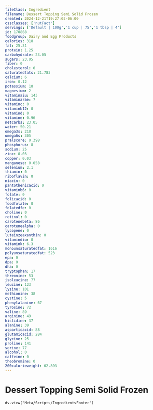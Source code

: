 ```yaml
---
fileClass: Ingredient
filename: Dessert Topping Semi Solid Frozen
created: 2024-12-21T19:27:02-06:00
cssclasses: ['nutFact']
servings: ['Default | 100g','1 cup | 75','1 tbsp | 4']
id: 170868
foodgroup: Dairy and Egg Products
calories: 318
fat: 25.31
protein: 1.25
carbohydrate: 23.05
sugars: 23.05
fiber: 0
cholesterol: 0
saturatedfats: 21.783
calcium: 6
iron: 0.12
potassium: 18
magnesium: 2
vitaminaiu: 143
vitaminarae: 7
vitaminc: 0
vitaminb12: 0
vitamind: 0
vitamine: 0.96
netcarbs: 23.05
water: 50.21
omega3s: 218
omega6s: 305
pralscore: 0.398
phosphorus: 8
sodium: 25
zinc: 0.03
copper: 0.03
manganese: 0.058
selenium: 2.1
thiamin: 0
riboflavin: 0
niacin: 0
pantothenicacid: 0
vitaminb6: 0
folate: 0
folicacid: 0
foodfolate: 0
folatedfe: 0
choline: 0
retinol: 0
carotenebeta: 86
carotenealpha: 0
lycopene: 0
luteinzeaxanthin: 0
vitamindiu: 0
vitamink: 6.3
monounsaturatedfat: 1616
polyunsaturatedfat: 523
epa: 0
dpa: 0
dha: 0
tryptophan: 17
threonine: 53
isoleucine: 77
leucine: 123
lysine: 101
methionine: 38
cystine: 5
phenylalanine: 67
tyrosine: 72
valine: 89
arginine: 49
histidine: 37
alanine: 39
asparticacid: 88
glutamicacid: 284
glycine: 25
proline: 141
serine: 77
alcohol: 0
caffeine: 0
theobromine: 0
200calorieweight: 62.893
---
```


# Dessert Topping Semi Solid Frozen

```dataviewjs
dv.view("Meta/Scripts/IngredientsFooter")
```